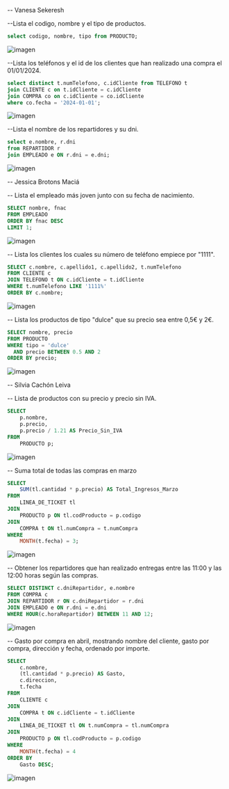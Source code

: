 -- Vanesa  Sekeresh

--Lista el codigo, nombre y el tipo de productos.
```sql
select codigo, nombre, tipo from PRODUCTO;
```
![imagen](https://github.com/user-attachments/assets/543b230e-3a0f-4785-b52a-1b1d620ea5e5)

--Lista los teléfonos y el id de los clientes que han realizado una compra el 01/01/2024.
```sql
select distinct t.numTelefono, c.idCliente from TELEFONO t 
join CLIENTE c on t.idCliente = c.idCliente
join COMPRA co on c.idCliente = co.idCliente
where co.fecha = '2024-01-01';
```
![imagen](https://github.com/user-attachments/assets/86bd1897-192b-41c9-b323-8d733c4cc504)


--Lista el nombre de los repartidores y su dni.
```sql
select e.nombre, r.dni 
from REPARTIDOR r
join EMPLEADO e ON r.dni = e.dni;
```
![imagen](https://github.com/user-attachments/assets/7d6e1013-1cb4-463c-bbc9-891618e749f0)


-- Jessica Brotons Maciá

-- Lista el empleado más joven junto con su fecha de nacimiento.
```sql
SELECT nombre, fnac
FROM EMPLEADO
ORDER BY fnac DESC
LIMIT 1;
```
![imagen](https://github.com/user-attachments/assets/b4aa9067-2953-47f4-9426-479da16ac102)

-- Lista los clientes los cuales su número de teléfono empiece por "1111".
```sql
SELECT c.nombre, c.apellido1, c.apellido2, t.numTelefono
FROM CLIENTE c
JOIN TELEFONO t ON c.idCliente = t.idCliente
WHERE t.numTelefono LIKE '1111%'
ORDER BY c.nombre;
```
![imagen](https://github.com/user-attachments/assets/56ea95cc-fe80-4bd5-a328-226102f04964)


-- Lista los productos de tipo "dulce" que su precio sea entre 0,5€ y 2€.
```sql
SELECT nombre, precio
FROM PRODUCTO
WHERE tipo = 'dulce'
  AND precio BETWEEN 0.5 AND 2
ORDER BY precio;
```
![imagen](https://github.com/user-attachments/assets/28889623-d979-4649-aa83-a1dbf146041a)


-- Silvia Cachón Leiva

-- Lista de productos con su precio y precio sin IVA.
```sql
SELECT 
    p.nombre, 
    p.precio, 
    p.precio / 1.21 AS Precio_Sin_IVA
FROM 
    PRODUCTO p;
```
![imagen](https://github.com/user-attachments/assets/0b4dd661-b347-430d-826f-d3353011b152)


-- Suma total de todas las compras en marzo
```sql
SELECT 
    SUM(tl.cantidad * p.precio) AS Total_Ingresos_Marzo
FROM 
    LINEA_DE_TICKET tl
JOIN 
    PRODUCTO p ON tl.codProducto = p.codigo
JOIN 
    COMPRA t ON tl.numCompra = t.numCompra
WHERE 
    MONTH(t.fecha) = 3;  
```
![imagen](https://github.com/user-attachments/assets/3f197464-e993-4a85-87d6-54bba20a324f)


-- Obtener los repartidores que han realizado entregas entre las 11:00 y las 12:00 horas según las compras.
```sql
SELECT DISTINCT c.dniRepartidor, e.nombre
FROM COMPRA c
JOIN REPARTIDOR r ON c.dniRepartidor = r.dni
JOIN EMPLEADO e ON r.dni = e.dni
WHERE HOUR(c.horaRepartidor) BETWEEN 11 AND 12;
```
![imagen](https://github.com/user-attachments/assets/e4db7363-1070-4300-90ff-68858b6c0e56)


-- Gasto por compra en abril, mostrando nombre del cliente, gasto por compra, dirección y fecha, ordenado por importe.
```sql
SELECT 
    c.nombre,
    (tl.cantidad * p.precio) AS Gasto, 
    c.direccion,
    t.fecha
FROM 
    CLIENTE c
JOIN 
    COMPRA t ON c.idCliente = t.idCliente
JOIN 
    LINEA_DE_TICKET tl ON t.numCompra = tl.numCompra
JOIN 
    PRODUCTO p ON tl.codProducto = p.codigo
WHERE 
    MONTH(t.fecha) = 4  
ORDER BY 
    Gasto DESC; 
```
![imagen](https://github.com/user-attachments/assets/0506589f-3bc2-44e0-b670-658baf10f5b2)

